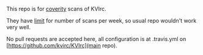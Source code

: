 This repo is for [coverity](https://scan.coverity.com/) scans of KVIrc.

They have [limit](https://scan.coverity.com/faq#frequency) for number of scans
per week, so usual repo wouldn't work very well.

No pull requests are accepted here, all configuration is at .travis.yml
on [https://github.com/kvirc/KVIrc](main repo).
